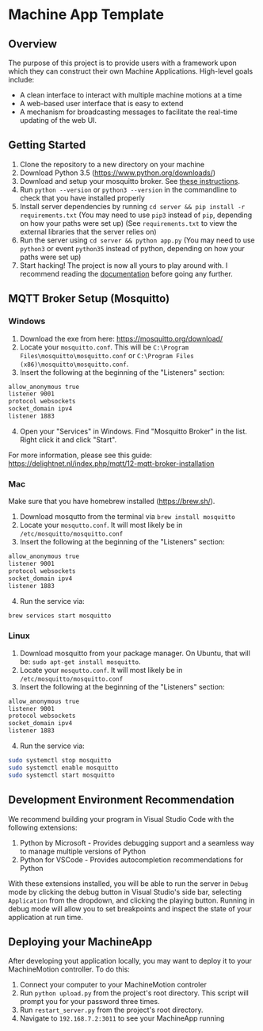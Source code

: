 # Machine App Template

## Overview
The purpose of this project is to provide users with a framework upon which they can construct their own Machine Applications. High-level goals include:
- A clean interface to interact with multiple machine motions at a time
- A web-based user interface that is easy to extend
- A mechanism for broadcasting messages to facilitate the real-time updating of the web UI.

## Getting Started
1. Clone the repository to a new directory on your machine
2. Download Python 3.5 (https://www.python.org/downloads/)
3. Download and setup your mosquitto broker. See [these instructions](#mqtt-broker-setup-mosquitto).
4. Run `python --version` or `python3 --version` in the commandline to check that you have installed properly
5. Install server dependencies by running `cd server && pip install -r requirements.txt` (You may need to use `pip3` instead of `pip`, depending on how your paths were set up) (See `requirements.txt` to view the external libraries that the server relies on)
6. Run the server using `cd server && python app.py` (You may need to use `python3` or event `python35` instead of python, depending on how your paths were set up)
7. Start hacking! The project is now all yours to play around with. I recommend reading the [documentation](./docs/getting_started.md) before going any further.


## MQTT Broker Setup (Mosquitto)
### Windows
1. Download the exe from here: https://mosquitto.org/download/
2. Locate your `mosquitto.conf`. This will be `C:\Program Files\mosquitto\mosquitto.conf` or `C:\Program Files (x86)\mosquitto\mosquitto.conf`.
3. Insert the following at the beginning of the "Listeners" section:
```txt
allow_anonymous true
listener 9001
protocol websockets
socket_domain ipv4
listener 1883
```
4. Open your "Services" in Windows. Find "Mosquitto Broker" in the list. Right click it and click "Start".

For more information, please see this guide: https://delightnet.nl/index.php/mqtt/12-mqtt-broker-installation

### Mac
Make sure that you have homebrew installed (https://brew.sh/).
1. Download mosqutto from the terminal via `brew install mosquitto`
2. Locate your `mosqutto.conf`. It will most likely be in `/etc/mosquitto/mosquitto.conf`
3. Insert the following at the beginning of the "Listeners" section:
```txt
allow_anonymous true
listener 9001
protocol websockets
socket_domain ipv4
listener 1883
```
4. Run the service via:
```sh
brew services start mosquitto 
```

### Linux
1. Download mosquitto from your package manager. On Ubuntu, that will be: `sudo apt-get install mosquitto`.
2. Locate your `mosqutto.conf`. It will most likely be in `/etc/mosquitto/mosquitto.conf`
3. Insert the following at the beginning of the "Listeners" section:
```txt
allow_anonymous true
listener 9001
protocol websockets
socket_domain ipv4
listener 1883
```
4. Run the service via:
```sh
sudo systemctl stop mosquitto
sudo systemctl enable mosquitto
sudo systemctl start mosquitto 
```

## Development Environment Recommendation
We recommend building your program in Visual Studio Code with the following extensions:
1. Python by Microsoft - Provides debugging support and a seamless way to manage multiple versions of Python
2. Python for VSCode - Provides autocompletion recommendations for Python

With these extensions installed, you will be able to run the server in `Debug` mode by clicking the debug button in Visual Studio's side bar, selecting `Application` from the dropdown, and clicking the playing button. Running in debug mode will allow you to set breakpoints and inspect the state of your application at run time.

## Deploying your MachineApp
After developing yout application locally, you may want to deploy it to your MachineMotion controller. To do this:
1. Connect your computer to your MachineMotion controler
2. Run `python upload.py` from the project's root directory. This script will prompt you for your password three times.
3. Run `restart_server.py` from the project's root directory.
4. Navigate to `192.168.7.2:3011` to see your MachineApp running
